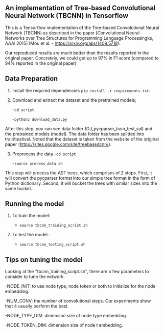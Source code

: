 ## An implementation of Tree-based Convolutional Neural Network (TBCNN) in Tensorflow

This is a Tensorflow implementation of the Tree-based Convolutional Neural Network (TBCNN) as described in the paper [Convolutional Neural Networks over Tree Structures for Programming Language Processingks, AAAI 2015] (Mou et al. - https://arxiv.org/abs/1409.5718).

Our reproduced results are much better than the results reported in the original paper. Concretely, we could get up to 97% in F1 score (compared to 94% reported in the original paper)


## Data Preparation

1. Install the required dependencies ```pip install -r requirements.txt```.

2. Download and extract the dataset and the pretrained models;

    -```cd script```

    -```python3 download_data.py```

After this step, you can see data folder (OJ_pycparser_train_test_val) and the pretrained models (model). The data folder has been splitted into train\test\val. 
Noted that the dataset is taken from the website of the original paper (https://sites.google.com/site/treebasedcnn/).

3. Preprocess the data
    -```cd script```
    
    -```source process_data.sh```

This step will process the AST trees, which comprises of 2 steps. First, it will convert the pycparser format into our simple tree format in the form of Python dictionary. Second, it will bucket the trees with similar sizes into the same bucket.



## Running the model

1. To train the model:
    - ```source tbcnn_training_script.sh```
    
2. To test the model:
    - ```source tbcnn_testing_script.sh```
  

## Tips on tuning the model
Looking at the "tbcnn_training_script.sh", there are a few parameters to consider to tune the network.

-NODE_INIT: to use node type, node token or both to initialize for the node embedding.

-NUM_CONV: the number of convolutional steps. Our experiments show that 4 usually perform the best.

-NODE_TYPE_DIM: dimension size of node type embedding. 

-NODE_TOKEN_DIM: dimension size of node t embedding.




